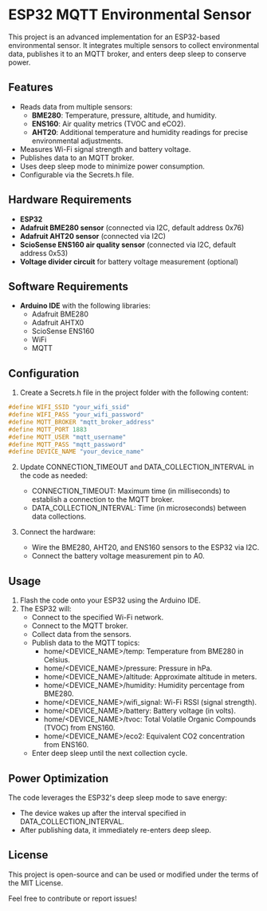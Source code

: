 # ESP32 MQTT Environmental Sensor  

This project is an advanced implementation for an ESP32-based environmental sensor. It integrates multiple sensors to collect environmental data, publishes it to an MQTT broker, and enters deep sleep to conserve power.  

## Features  

- Reads data from multiple sensors:  
  - **BME280**: Temperature, pressure, altitude, and humidity.  
  - **ENS160**: Air quality metrics (TVOC and eCO2).  
  - **AHT20**: Additional temperature and humidity readings for precise environmental adjustments.  
- Measures Wi-Fi signal strength and battery voltage.  
- Publishes data to an MQTT broker.  
- Uses deep sleep mode to minimize power consumption.  
- Configurable via the Secrets.h file.  

## Hardware Requirements  

- **ESP32**  
- **Adafruit BME280 sensor** (connected via I2C, default address 0x76)  
- **Adafruit AHT20 sensor** (connected via I2C)  
- **ScioSense ENS160 air quality sensor** (connected via I2C, default address 0x53)  
- **Voltage divider circuit** for battery voltage measurement (optional)  

## Software Requirements  

- **Arduino IDE** with the following libraries:  
  - Adafruit BME280  
  - Adafruit AHTX0  
  - ScioSense ENS160  
  - WiFi  
  - MQTT  

## Configuration  

1. Create a Secrets.h file in the project folder with the following content:  

```cpp  
#define WIFI_SSID "your_wifi_ssid"  
#define WIFI_PASS "your_wifi_password"  
#define MQTT_BROKER "mqtt_broker_address"  
#define MQTT_PORT 1883  
#define MQTT_USER "mqtt_username"  
#define MQTT_PASS "mqtt_password"  
#define DEVICE_NAME "your_device_name"
```

2. Update CONNECTION_TIMEOUT and DATA_COLLECTION_INTERVAL in the code as needed:  
   - CONNECTION_TIMEOUT: Maximum time (in milliseconds) to establish a connection to the MQTT broker.  
   - DATA_COLLECTION_INTERVAL: Time (in microseconds) between data collections.  

3. Connect the hardware:  
   - Wire the BME280, AHT20, and ENS160 sensors to the ESP32 via I2C.  
   - Connect the battery voltage measurement pin to A0.  

## Usage  

1. Flash the code onto your ESP32 using the Arduino IDE.  
2. The ESP32 will:  
   - Connect to the specified Wi-Fi network.  
   - Connect to the MQTT broker.  
   - Collect data from the sensors.  
   - Publish data to the MQTT topics:  
     - home/<DEVICE_NAME>/temp: Temperature from BME280 in Celsius.  
     - home/<DEVICE_NAME>/pressure: Pressure in hPa.  
     - home/<DEVICE_NAME>/altitude: Approximate altitude in meters.  
     - home/<DEVICE_NAME>/humidity: Humidity percentage from BME280.  
     - home/<DEVICE_NAME>/wifi_signal: Wi-Fi RSSI (signal strength).  
     - home/<DEVICE_NAME>/battery: Battery voltage (in volts).  
     - home/<DEVICE_NAME>/tvoc: Total Volatile Organic Compounds (TVOC) from ENS160.  
     - home/<DEVICE_NAME>/eco2: Equivalent CO2 concentration from ENS160.  
   - Enter deep sleep until the next collection cycle.  

## Power Optimization  

The code leverages the ESP32's deep sleep mode to save energy:  
- The device wakes up after the interval specified in DATA_COLLECTION_INTERVAL.  
- After publishing data, it immediately re-enters deep sleep.  

## License  

This project is open-source and can be used or modified under the terms of the MIT License.  

Feel free to contribute or report issues!  
